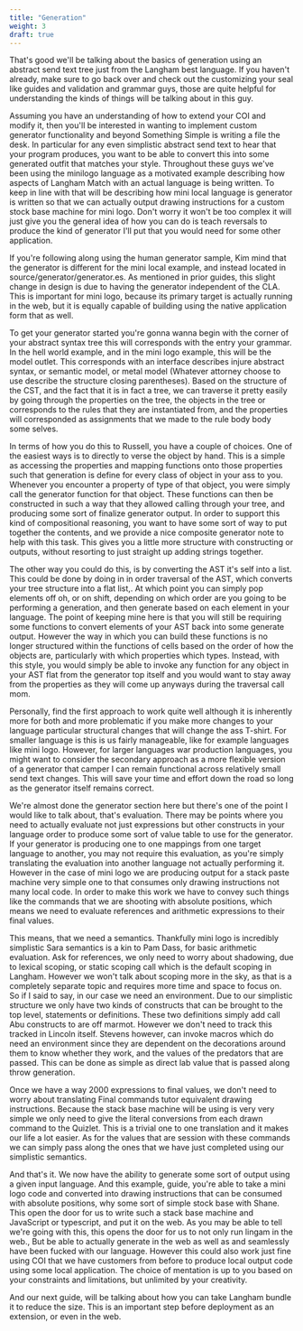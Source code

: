 ```yaml
---
title: "Generation"
weight: 3
draft: true
---
```


That's good we'll be talking about the basics of generation using an abstract send text tree just from the Langham best language. If you haven't already, make sure to go back over and check out the customizing your seal like guides and validation and grammar guys, those are quite helpful for understanding the kinds of things will be talking about in this guy.

Assuming you have an understanding of how to extend your COI and modify it, then you'll be interested in wanting to implement custom generator functionality and beyond Something Simple is writing a file the desk. In particular for any even simplistic abstract send text to hear that your program produces, you want to be able to convert this into some generated outfit that matches your style. Throughout these guys we've been using the minilogo language as a motivated example describing how aspects of Langham Match with an actual language is being written. To keep in line with that will be describing how mini local language is generator is written so that we can actually output drawing instructions for a custom stock base machine for mini logo. Don't worry it won't be too complex it will just give you the general idea of how you can do is teach reversals to produce the kind of generator I'll put that you would need for some other application.

If you're following along using the human generator sample, Kim mind that the generator is different for the mini local example, and instead located in source/generator/generator.es. As mentioned in prior guides, this slight change in design is due to having the generator independent of the CLA. This is important for mini logo, because its primary target is actually running in the web, but it is equally capable of building using the native application form that as well.

To get your generator started you're gonna wanna begin with the corner of your abstract syntax tree this will corresponds with the entry your grammar. In the hell world example, and in the mini logo example, this will be the model outlet. This corresponds with an interface describes injure abstract syntax, or semantic model, or metal model (Whatever attorney choose to use describe the structure closing parentheses). Based on the structure of the CST, and the fact that it is in fact a tree, we can traverse it pretty easily by going through the properties on the tree, the objects in the tree or corresponds to the rules that they are instantiated from, and the properties will corresponded as assignments that we made to the rule body body some selves.

In terms of how you do this to Russell, you have a couple of choices. One of the easiest ways is to directly to verse the object by hand. This is a simple as accessing the properties and mapping functions onto those properties such that generation is define for every class of object in your ass to you. Whenever you encounter a property of type of that object, you were simply call the generator function for that object. These functions can then be constructed in such a way that they allowed calling through your tree, and producing some sort of finalize generator output. In order to support this kind of compositional reasoning, you want to have some sort of way to put together the contents, and we provide a nice composite generator note to help with this task. This gives you a little more structure with constructing or outputs, without resorting to just straight up adding strings together.

The other way you could do this, is by converting the AST it's self into a list. This could be done by doing in in order traversal of the AST,  which converts your tree structure into a flat list,. At which point you can simply pop elements off oh, or on shift, depending on which order are you going to be performing a generation, and then generate based on each element in your language. The point of keeping mine here is that you will still be requiring some functions to convert elements of your AST back into some generate output. However the way in which you can build these functions is no longer structured within the functions of cells based on the order of how the objects are, particularly with which properties which types. Instead, with this style, you would simply be able to invoke any function for any object in your AST flat from the generator top itself and you would want to stay away from the properties as they will come up anyways during the traversal call mom.

Personally, find the first approach to work quite well although it is inherently more for both and more problematic if you make more changes to your language particular structural changes that will change the ass T-shirt. For smaller language is this is us fairly manageable, like for example languages like mini logo. However, for larger languages war production languages, you might want to consider the secondary approach as a more flexible version of a generator that camper I can remain functional across relatively small send text changes. This will save your time and effort down the road so long as the generator itself remains correct.

 We're almost done the generator section here but there's one of the point I would like to talk about, that's evaluation. There may be points where you need to actually evaluate not just expressions but other constructs in your language order to produce some sort of value table to use for the generator. If your generator is producing one to one mappings from one target language to another, you may not require this evaluation, as you're simply translating the evaluation into another language not actually performing it. However in the case of mini logo we are producing output for a stack paste machine very simple one to that consumes only drawing instructions not many local code. In order to make this work we have to convey such things like the commands that we are shooting with absolute positions, which means we need to evaluate references and arithmetic expressions to their final values.

This means, that we need a semantics. Thankfully mini logo is incredibly simplistic Sara semantics is a kin to Pam Dass, for basic arithmetic evaluation. Ask for references, we only need to worry about shadowing, due to lexical scoping, or static scoping call which is the default scoping in Langham. However we won't talk about scoping more in the sky, as that is a completely separate topic and requires more time and space to focus on. So if I said to say, in our case we need an environment. Due to our simplistic structure we only have two kinds of constructs that can be brought to the top level, statements or definitions. These two definitions simply add call Abu constructs to are off marmot. However we don't need to track this tracked in Lincoln itself. Stevens however, can invoke macros which do need an environment since they are dependent on the decorations around them to know whether they work, and the values of the predators that are passed. This can be done as simple as direct lab value that is passed along  throw generation.

Once we have a way 2000 expressions to final values, we don't need to worry about translating Final commands tutor equivalent drawing instructions. Because the stack base machine will be using is very very simple we only need to give the literal conversions from each drawn command to the Quizlet. This is a trivial one to one translation and it makes our life a lot easier. As for the values that are session with these commands we can simply pass along the ones that we have just completed using our simplistic semantics.

And that's it. We now have the ability to generate some sort of output using a given input language. And this example, guide, you're able to take a mini logo code and converted into drawing instructions that can be consumed with absolute positions, why some sort of simple stock base with Shane. This open the door for us to write such a stack base machine and JavaScript or typescript, and put it on the web. As you may be able to tell we're going with this, this opens the door for us to not only run lingam in the web., But be able to actually generate in the web as well as and seamlessly have been fucked with our language. However this could also work just fine using COI that we have customers from before to produce local output code using some local application. The choice of mentation is up to you based on your constraints and limitations, but unlimited by your creativity.

And our next guide, will be talking about how you can take Langham bundle it to reduce the size. This is an important step before deployment as an extension, or even in the web.